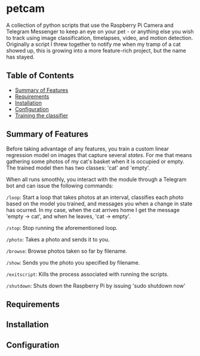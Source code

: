 # petcam
A collection of python scripts that use the Raspberry Pi Camera and Telegram Messenger to keep an eye on your pet - or anything else you wish to track using image classification, timelapses, video, and motion detection. Originally a script I threw together to notify me when my tramp of a cat showed up, this is growing into a more feature-rich project, but the name has stayed.

## Table of Contents
* [Summary of Features](#summary-of-features)
* [Requirements](#requirements)
* [Installation](#installation)
* [Configuration](#configuration)
* [Training the classifier](#training-the-classifier)

## Summary of Features
Before taking advantage of any features, you train a custom linear regression model on images that capture several *states*. For me that means gathering some photos of my cat's basket when it is occupied or empty. The trained model then has two classes: 'cat' and 'empty'.

When all runs smoothly, you interact with the module through a Telegram bot and can issue the following commands:

```/loop```: Start a loop that takes photos at an interval, classifies each photo based on the model you trained, and messages you when a change in state has ocurred. In my case, when the cat arrives home I get the message 'empty -> cat', and when he leaves, 'cat -> empty'.

```/stop```: Stop running the aforementioned loop.

```/photo```: Takes a photo and sends it to you.

```/browse```: Browse photos taken so far by filename.

```/show```: Sends you the photo you specified by filename.

```/exitscript```: Kills the process associated with running the scripts.

```/shutdown```: Shuts down the Raspberry Pi by issuing 'sudo shutdown now'


## Requirements

## Installation

## Configuration
